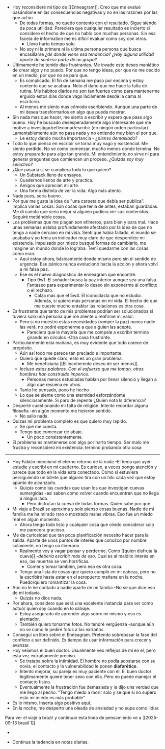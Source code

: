 - Hoy reconsideré mi tipo de [[Enneagram]]. Creo que me evalué basándome en las consecuencias negativas y no en las razones por las que actúo.
	- De todas formas, no quedo contento con el resultado. Sigue siendo de poca utilidad. Pareciera que cualquier resultado es incierto si considero el hecho de que no hablo con muchas personas. Sin esa faceta de information me es difícil evaluar como soy con otros. 
		- Llevo harto tiempo solo. 
	- No soy ni la primera ni la ultima persona persona que busca encasillarse *¿de donde viene esa tendencia? ¿Hay alguna utilidad aparte de sentirse parte de un grupo?*
- Últimamente he tenido días frustrantes. Me invade este deseo maniático de crear algo y no puedo.  Por que no tengo ideas, por que no me decido en un medio, por que no se para que. 
	- Es complicado. El fin de semana me paso por encima y estoy contento que se acabara. Noto el daño que me hace la falta de rutina. Mis hábitos diarios no son tan fuertes como para mantenerme erguido estos días donde vago laciamente desde la cama al escritorio. 
	- Al menos me siento mas cómodo escribiendo. Aunque una parte de mi desea transformarlos en algo que pueda mostrar.
- Sin nada mas que hacer, me siento a escribir y espero que pase algo bueno. Hoy he buscado desesperadamente algo interesante que me motive a investigar/reflexionar/escribir (en ningún orden particular). Lamentablemente aún no pasa nada y no entiendo muy bien el por que. 
	- Le estoy dando mucha importancia - *¿pienso demasiado?* 
- Todo lo que pienso en escribir se torna muy vago y existencial. Me siento perdido. No se como comenzar, mucho menos donde termina. No estoy preparado para algo tan grande. Mi entendimiento no sirve ni para generar preguntas que comiencen un proceso. *¿Quizás soy muy selectivo?*
- ¿Que pasaría si se cumpliera todo lo que quiero?
	- Un Substack lleno de ensayos.
	- Cuadernos llenos de arte y practica.
	- Amigos que aprecian mi arte.
	- Una forma distinta de ver la vida. Algo más atento.
- Nada pues, seria bueno. 
- Por que me gusta la idea de "una carpeta que debía ser publica". Implica varias cosas: Son cosas que tenia de antes, estaban guardadas. Me di cuenta que seria mejor si alguien pudiera ver sus contenidos. Seguiré metiéndole cosas.
- Los problemas que me plagan son efímeros, para bien y para mal. Hace unas semanas estaba profundamente afectado por la idea de que no tengo a nadie cercano en mi vida. Sentí que había fallado, el mundo se acababa y yo tenia un indicador muy claro de que desperdicie mi existencia. Impulsado por miedo busqué formas de cambiarlo, me imagine un mundo donde lo lograba. Temí quedarme con las cosas como eran.
	- Aquí estoy ahora, básicamente donde mismo pero sin el sentido de urgencia. Ese pánico nunca evolucionó hacia la acción y ahora volví a mi falsa paz.
	- Ese es el nuevo diagnostico de enneagram que encontré.
		- Tipo 9w1. El soñador busca la paz interior aunque sea una falsa. Fantaseo para experimentar lo deseo sin exponerme al conflicto o el rechazo. 
			- Calza mas que el 5w4. El iconoclasta que no estudia. Además, si quiero más personas en mi vida. El hecho de que me cueste mucho entablar las relaciones es otra cosa. 
- Es frustrante que tanto de mis problemas podrían ser solucionados si tuviera solo una persona que me aliente o reafirme mi valor.
	- Pero si no muestro estas necesidades (romper la paz) nunca nadie las verá, no podré exponerme a que alguien las acepte.
		- Pareciera que la mayoría que me compele a escribir termina girando en círculos -Otra cosa frustrante. 
- Particularmente esta mañana, es muy evidente que todo carece de propósito. 
	- Aún así todo me parece tan preciado e importante. 
	- Quiero que quede claro, esto es un gran problema. 
		- Me beneficiaria [[El incoherente deseo de ser menos]].
	- *Incluso estas palabras. Con el esfuerzo que me toman, otros hombres han construido imperios.*
		- Personas menos estudiadas hablan por llenar silencio y llegan a algo que resuena en otros.
	- Tanto he pensado, poco he hecho
	- Lo que se siente como una eternidad esforzándome silenciosamente. Si paro de repente ¿Quien nota ls diferencia?
- Desperté cuestionando mi falta de religión. Intente recordar alguna filosofia -en algún momento me hicieron sentido.
	- No salio nada.
- Quizas mi problema completo es que quiero muy rapido. 
	- Se que me cuesta. 
	- Tengo que comenzar de abajo. 
		- Un poco consistentemente. 
- El problema es mantenerse con algo por harto tiempo. Ser malo me frustra y reconsidero mi existencia: termino probando otra cosa 
--------------------------------

- Hoy Fabián mencionó el eterno retorno de la nada -El tema que ayer estudie y escribí en mi cuaderno. Es curioso, a veces pongo atención y parece que todo en la vida esta conectado. Como si estuviera persiguiendo un billete que alguien tira con un hilo cada vez que estoy apunto de alcanzarlo. 
	- Quizás como las cuerdas que usan los que investigan cuevas sumergidas -así saben como volver cuando encuentran que no llega a ningún lado. 
		- Pero disfrutan la cueva de todas formas. Quien sabe por que. 
- Mi viaje a Brazil se aproxima y solo pienso cosas buenas. Nadie de mi familia me ha mirado raro o mostrado malas vibras. Eso fue un miedo real en algún momento. 
	- Ahora tengo todo listo y cualquier cosa que olvido considerar solo me parecera gracioso.
- Me da curiosidad que tan poca planificación necesito hacer para la salida. Aparte de unos puntos de interés que conozco por nombre solamente, no tengo un itinerario. 
	- Realmente voy a vagar pensar y perderme. Como [[quien disfruta la cueva]] -*debería escribir más de eso*. Cual es el maldito interés en eso, las muertes se ven horríficas.
		- Comer y tomar también, pero eso es otra cosa. 
	- Tengo una lista de cosas que quiero cumplir en mi cabeza, pero no la escribiré hasta estar en el aeropuerto mañana en la noche. Puedo/quiero romantizar la cosa. 
- Aún no le he contado a nadie aparte de mi familia -No se que dice eso de mí todavía.  
	- Quizás no dice nada. 
- Por ahora, considero que será una excelente instancia para ver como actuó/ quien soy cuando en lo salvaje. 
	- Estoy asegurado de aprender algo sobre mi mismo y eso es alentador. 
	- También quiero tomarme fotos. No tendré vergüenza -aunque aún no se como le pediré fotos a los extraños. 
- Conseguí un libro sobre el Enneagram. Pretendo sobrepasar la fase del conflicto a ser definido. Es tiempo de usar información para crecer y avanzar. 
- Hoy veíamos el buen doctor. Usualmente veo reflejos de mi en el, pero esta vez extrañamente preciso. 
	- Se trataba sobre la intimidad. El hombre no podía acostarse con su novia, el contacto y la vulnerabilidad le ponen **diaforético**. 
	- Intento mejorar, su pareja es muy paciente con el. El buen doctor legítimamente quiere tener sexo con ella. Pero no puede manejar el contacto físico.
	- Eventualmente la frustración fue demasiada y le dijo una verdad que me llego al pecho: "Tengo miedo a morir solo y se que si no supero esto mi miedo es más probable"
- Es lo mismo. Inserta algo positivo aquí. 
- En la noche, me despertó una oleada de ansiedad y no supe como lidiar.

Para ver el viaje a brazil y continuar esta linea de pensamiento ve a [[2025-09-13 brasil 1]]

- 

- Continua la tedencia en notas diarias.